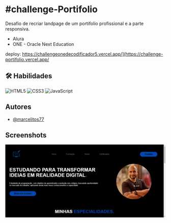 # #challenge-Portifolio

Desafio de recriar landpage de um portifolio profissional e a parte responsiva. 

- Alura
- ONE - Oracle  Next Education

deploy: https://challengeonedecodificador5.vercel.app/](https://challenge-portifolio.vercel.app/

## 🛠 Habilidades
![HTML5](https://img.shields.io/badge/html5-%23E34F26.svg?style=for-the-badge&logo=html5&logoColor=white)
![CSS3](https://img.shields.io/badge/css3-%231572B6.svg?style=for-the-badge&logo=css3&logoColor=white)
![JavaScript](https://img.shields.io/badge/javascript-%23323330.svg?style=for-the-badge&logo=javascript&logoColor=%23F7DF1E) 

## Autores

- [@marcelitos77](https://www.github.com/marcelitos77)

## Screenshots

![App Screenshot](https://github.com/Marcelitos77/Challenge-Portifolio/blob/main/profifolio.png)
